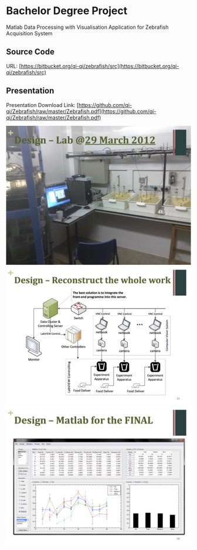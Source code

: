 # Bachelor Degree Project
Matlab Data Processing with Visualisation Application for Zebrafish Acquisition System

## Source Code
URL: [https://bitbucket.org/qi-qi/zebrafish/src](https://bitbucket.org/qi-qi/zebrafish/src)

## Presentation
Presentation Download Link: [https://github.com/qi-qi/Zebrafish/raw/master/Zebrafish.pdf](https://github.com/qi-qi/Zebrafish/raw/master/Zebrafish.pdf)

![](https://raw.githubusercontent.com/qi-qi/zebrafish/master/sample1.png)
![](https://raw.githubusercontent.com/qi-qi/zebrafish/master/sample2.png)
![](https://raw.githubusercontent.com/qi-qi/zebrafish/master/sample3.png)
